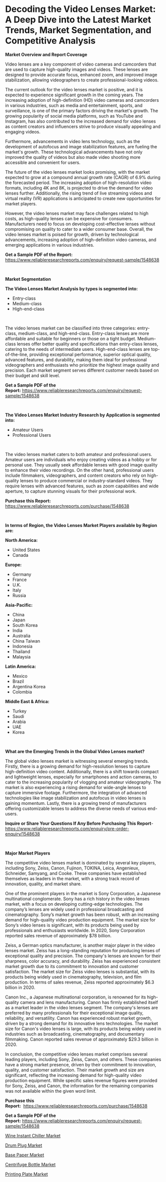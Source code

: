 <p><h1>Decoding the Video Lenses Market: A Deep Dive into the Latest Market Trends, Market Segmentation, and Competitive Analysis</h1></p><p><strong>Market Overview and Report Coverage</strong></p>
<p><p>Video lenses are a key component of video cameras and camcorders that are used to capture high-quality images and videos. These lenses are designed to provide accurate focus, enhanced zoom, and improved image stabilization, allowing videographers to create professional-looking videos.</p><p>The current outlook for the video lenses market is positive, and it is expected to experience significant growth in the coming years. The increasing adoption of high-definition (HD) video cameras and camcorders in various industries, such as media and entertainment, sports, and surveillance, is one of the primary factors driving the market's growth. The growing popularity of social media platforms, such as YouTube and Instagram, has also contributed to the increased demand for video lenses as content creators and influencers strive to produce visually appealing and engaging videos.</p><p>Furthermore, advancements in video lens technology, such as the development of autofocus and image stabilization features, are fueling the market's growth. These technological advancements have not only improved the quality of videos but also made video shooting more accessible and convenient for users.</p><p>The future of the video lenses market looks promising, with the market expected to grow at a compound annual growth rate (CAGR) of 6.9% during the forecasted period. The increasing adoption of high-resolution video formats, including 4K and 8K, is projected to drive the demand for video lenses further. Additionally, the rising trend of live streaming videos and virtual reality (VR) applications is anticipated to create new opportunities for market players.</p><p>However, the video lenses market may face challenges related to high costs, as high-quality lenses can be expensive for consumers. Manufacturers need to focus on developing cost-effective lenses without compromising on quality to cater to a wider consumer base. Overall, the video lenses market is poised for growth, driven by technological advancements, increasing adoption of high-definition video cameras, and emerging applications in various industries.</p></p>
<p><strong>Get a Sample PDF of the Report:</strong> <a href="https://www.reliableresearchreports.com/enquiry/request-sample/1548638">https://www.reliableresearchreports.com/enquiry/request-sample/1548638</a></p>
<p>&nbsp;</p>
<p><strong>Market Segmentation</strong></p>
<p><strong>The Video Lenses Market Analysis by types is segmented into:</strong></p>
<p><ul><li>Entry-class</li><li>Medium-class</li><li>High-end-class</li></ul></p>
<p>&nbsp;</p>
<p><p>The video lenses market can be classified into three categories: entry-class, medium-class, and high-end-class. Entry-class lenses are more affordable and suitable for beginners or those on a tight budget. Medium-class lenses offer better quality and specifications than entry-class lenses, catering to the needs of intermediate users. High-end-class lenses are top-of-the-line, providing exceptional performance, superior optical quality, advanced features, and durability, making them ideal for professional videographers and enthusiasts who prioritize the highest image quality and precision. Each market segment serves different customer needs based on their budget and skill level.</p></p>
<p><strong>Get a Sample PDF of the Report:</strong>&nbsp;<a href="https://www.reliableresearchreports.com/enquiry/request-sample/1548638">https://www.reliableresearchreports.com/enquiry/request-sample/1548638</a></p>
<p>&nbsp;</p>
<p><strong>The Video Lenses Market Industry Research by Application is segmented into:</strong></p>
<p><ul><li>Amateur Users</li><li>Professional Users</li></ul></p>
<p>&nbsp;</p>
<p><p>The video lenses market caters to both amateur and professional users. Amateur users are individuals who enjoy creating videos as a hobby or for personal use. They usually seek affordable lenses with good image quality to enhance their video recordings. On the other hand, professional users include filmmakers, videographers, and content creators who rely on high-quality lenses to produce commercial or industry-standard videos. They require lenses with advanced features, such as zoom capabilities and wide aperture, to capture stunning visuals for their professional work.</p></p>
<p><strong>Purchase this Report:</strong>&nbsp; <a href="https://www.reliableresearchreports.com/purchase/1548638">https://www.reliableresearchreports.com/purchase/1548638</a></p>
<p>&nbsp;</p>
<p><strong>In terms of Region, the Video Lenses Market Players available by Region are:</strong></p>
<p>
    <p> <strong> North America: </strong>
        <ul>
            <li>United States</li>
            <li>Canada</li>
        </ul>
        </p> 
    <p> <strong> Europe: </strong>
        <ul>
            <li>Germany</li>
            <li>France</li>
            <li>U.K.</li>
            <li>Italy</li>
            <li>Russia</li>
        </ul>
        </p> 
    <p> <strong> Asia-Pacific: </strong>
        <ul>
            <li>China</li>
            <li>Japan</li>
            <li>South Korea</li>
            <li>India</li>
            <li>Australia</li>
            <li>China Taiwan</li>
            <li>Indonesia</li>
            <li>Thailand</li>
            <li>Malaysia</li>
        </ul>
        </p> 
    <p> <strong> Latin America: </strong>
        <ul>
            <li>Mexico</li>
            <li>Brazil</li>
            <li>Argentina Korea</li>
            <li>Colombia</li>
        </ul>
        </p> 
    <p> <strong> Middle East & Africa: </strong>
        <ul>
            <li>Turkey</li>
            <li>Saudi</li>
            <li>Arabia</li>
            <li>UAE</li>
            <li>Korea</li>
        </ul>
    </p>
    </p>
<p>&nbsp;</p>
<p><strong>What are the Emerging Trends in the Global Video Lenses market?</strong></p>
<p><p>The global video lenses market is witnessing several emerging trends. Firstly, there is a growing demand for high-resolution lenses to capture high-definition video content. Additionally, there is a shift towards compact and lightweight lenses, especially for smartphones and action cameras, to cater to the increasing popularity of vlogging and amateur videography. The market is also experiencing a rising demand for wide-angle lenses to capture immersive footage. Furthermore, the integration of advanced technologies like image stabilization and autofocus in video lenses is gaining momentum. Lastly, there is a growing trend of manufacturers offering customizable lenses to address the diverse needs of various end-users.</p></p>
<p><strong>Inquire or Share Your Questions If Any Before Purchasing This Report</strong>- <a href="https://www.reliableresearchreports.com/enquiry/pre-order-enquiry/1548638">https://www.reliableresearchreports.com/enquiry/pre-order-enquiry/1548638</a></p>
<p>&nbsp;</p>
<p><strong>Major Market Players</strong></p>
<p><p>The competitive video lenses market is dominated by several key players, including Sony, Zeiss, Canon, Fujinon, TOKINA, Leica, Angenieux, Schneider, Samyang, and Cooke. These companies have established themselves as leaders in the market, with a strong track record of innovation, quality, and market share.</p><p>One of the prominent players in the market is Sony Corporation, a Japanese multinational conglomerate. Sony has a rich history in the video lenses market, with a focus on developing cutting-edge technologies. The company’s lenses are widely used in professional broadcasting and cinematography. Sony’s market growth has been robust, with an increasing demand for high-quality video production equipment. The market size for Sony’s video lenses is significant, with its products being used by professionals and enthusiasts worldwide. In 2020, Sony Corporation reported sales revenue of approximately $78 billion.</p><p>Zeiss, a German optics manufacturer, is another major player in the video lenses market. Zeiss has a long-standing reputation for producing lenses of exceptional quality and precision. The company's lenses are known for their sharpness, color accuracy, and durability. Zeiss has experienced consistent market growth due to its commitment to innovation and customer satisfaction. The market size for Zeiss video lenses is substantial, with its products being widely used in cinematography, television, and film production. In terms of sales revenue, Zeiss reported approximately $6.3 billion in 2020.</p><p>Canon Inc., a Japanese multinational corporation, is renowned for its high-quality camera and lens manufacturing. Canon has firmly established itself as a market leader in the video lenses segment. The company's lenses are preferred by many professionals for their exceptional image quality, reliability, and versatility. Canon has experienced robust market growth, driven by a strong demand for its innovative lens technologies. The market size for Canon's video lenses is large, with its products being widely used in industries such as broadcasting, cinematography, and documentary filmmaking. Canon reported sales revenue of approximately $29.3 billion in 2020.</p><p>In conclusion, the competitive video lenses market comprises several leading players, including Sony, Zeiss, Canon, and others. These companies have a strong market presence, driven by their commitment to innovation, quality, and customer satisfaction. Their market growth and size are significant, reflecting the increasing demand for high-quality video production equipment. While specific sales revenue figures were provided for Sony, Zeiss, and Canon, the information for the remaining companies was not available within the given word limit.</p></p>
<p><strong>Purchase this Report:</strong>&nbsp;&nbsp;<a href="https://www.reliableresearchreports.com/purchase/1548638">https://www.reliableresearchreports.com/purchase/1548638</a></p>
<p></p>
<p><strong>Get a Sample PDF of the Report:</strong>&nbsp;<a href="https://www.reliableresearchreports.com/enquiry/request-sample/1548638">https://www.reliableresearchreports.com/enquiry/request-sample/1548638</a></p>
<p><p><a href="https://github.com/mahnoor2003/Market-Research-Report-List-2/blob/main/wine-instant-chiller-market.md">Wine Instant Chiller Market</a></p><p><a href="https://github.com/marloy8/Market-Research-Report-List-2/blob/main/drum-plug-market.md">Drum Plug Market</a></p><p><a href="https://github.com/deliacustodio40/Market-Research-Report-List-2/blob/main/base-paper-market.md">Base Paper Market</a></p><p><a href="https://github.com/abdelrhmankishk22/Market-Research-Report-List-2/blob/main/centrifuge-bottle-market.md">Centrifuge Bottle Market</a></p><p><a href="https://github.com/maliyahmorrow6654/Market-Research-Report-List-2/blob/main/printing-plate-market.md">Printing Plate Market</a></p></p>